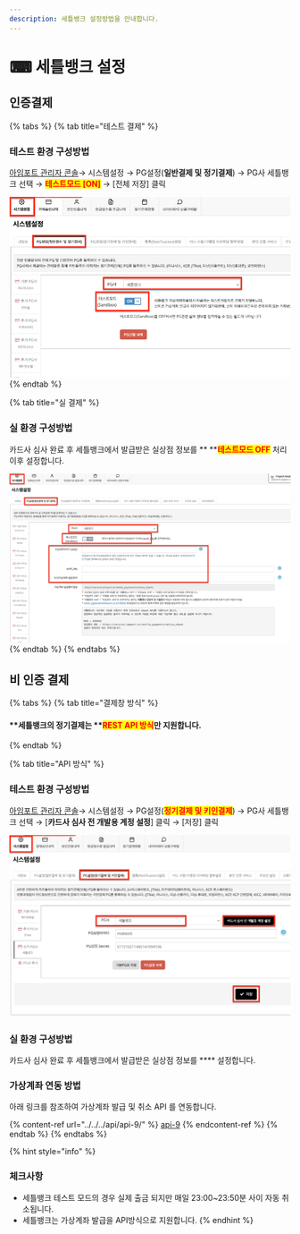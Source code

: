 ```yaml
---
description: 세틀뱅크 설정방법을 안내합니다.
---
```


# ⌨ 세틀뱅크 설정

## 인증결제

{% tabs %}
{% tab title="테스트 결제" %}
### 테스트 환경 구성방법

[아임포트 관리자 콘솔](https://admin.iamport.kr/)→ 시스템설정 → PG설정(**일반결제 및 정기결제**) → PG사 세틀뱅크 선택 → <mark style="color:red;">**테스트모드 \[ON]**</mark> → \[전체 저장] 클릭



![테스트 환경 설정예시](<../../../.gitbook/assets/image (20).png>)
{% endtab %}

{% tab title="실 결제" %}
### **실** 환경 구성방법

카드사 심사 완료 후 세틀뱅크에서 발급받은 실상점 정보를 ** **<mark style="color:red;">**테스트모드 OFF**</mark> 처리 이후 설정합니다.



![실 계정 설정 예시](<../../../.gitbook/assets/image (8).png>)
{% endtab %}
{% endtabs %}

## 비 인증 결제&#x20;

{% tabs %}
{% tab title="결제창 방식" %}
#### **세틀뱅크의 정기결제는 **<mark style="color:red;">**REST API 방식**</mark>**만 지원합니다.**
{% endtab %}

{% tab title="API 방식" %}
### 테스트 환경 구성방법

[아임포트 관리자 콘솔](https://admin.iamport.kr/)→ 시스템설정 → PG설정(<mark style="color:red;">**정기결제 및 키인결제**</mark>) → PG사 세틀뱅크 선택 → \[**카드사 심사 전 개발용 계정 설정**] 클릭 → \[저장] 클릭



![테스트 환경 설정 예시](<../../../.gitbook/assets/image (11).png>)

### **실** 환경 구성방법

카드사 심사 완료 후 세틀뱅크에서 발급받은 실상점 정보를 **** 설정합니다.



### 가상계좌 연동 방법

아래 링크를 참조하여 가상계좌 발급 및 취소 API 를 연동합니다.

{% content-ref url="../../../api/api-9/" %}
[api-9](../../../api/api-9/)
{% endcontent-ref %}
{% endtab %}
{% endtabs %}

{% hint style="info" %}
### **체크사항**

* 세틀뱅크 테스트 모드의 경우 실제 출금 되지만 매일 23:00\~23:50분 사이 자동 취소됩니다.
* 세틀뱅크는 가상계좌 발급을 API방식으로 지원합니다.
{% endhint %}
